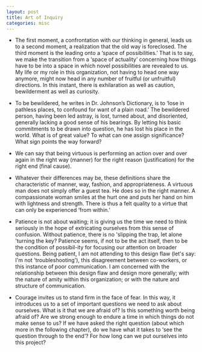 ```yaml
---
layout: post
title: Art of Inquiry
categories: misc
---
```

- The first moment, a confrontation with our thinking in general, leads us to a second moment, a realization that the old way is foreclosed. The third moment is the leading onto a ‘space of possibilities.’ That is to say, we make the transition from a ‘space of actuality’ concerning how things have to be into a space in which novel possibilities are revealed to us. My life or my role in this organization, not having to head one way anymore, might now head in any number of fruitful (or unfruitful) directions. In this instant, there is exhilaration as well as caution, bewilderment as well as curiosity.

- To be bewildered, he writes in Dr. Johnson’s Dictionary, is to ‘lose in pathless places, to confound for want of a plain road.’ The bewildered person, having been led astray, is lost, turned about, and disoriented, generally lacking a good sense of his bearings. By letting his basic commitments to be drawn into question, he has lost his place in the world. What is of great value? To what can one assign significance? What sign points the way forward?

- We can say that being virtuous is performing an action over and over again in the right way (manner) for the right reason (justification) for the right end (final cause). 
  
- Whatever their differences may be, these definitions share the characteristic of manner, way, fashion, and appropriateness. A virtuous man does not simply offer a guest tea. He does so in the right manner. A compassionate woman smiles at the hurt one and puts her hand on him with lightness and strength. There is thus a felt quality to a virtue that can only be experienced ‘from within.’
  
- Patience is not about waiting; it is giving us the time we need to think seriously in the hope of extricating ourselves from this sense of confusion. Without patience, there is no 'slipping the trap, let alone 'turning the key? Patience seems, if not to be the act itself, then to be the condition of possibil-ity for focusing our attention on broader questions. Being patient, I am not attending to this design flaw (let's say: I'm not 'troubleshooting'), this disagreement between co-workers, or this instance of poor communication. I am concerned with the relationship between this design flaw and design more generally; with the nature of amity within this organization; or with the nature and structure of communication.

-  Courage invites us to stand firm in the face of fear. In this way, it introduces us to a set of important questions we need to ask about ourselves. What is it that we are afraid of? Is this something worth being afraid of?  Are we strong enough to endure a time in which things do not make sense to us?  If we have asked the right question (about which more in the following chapter), do we have what it takes to ‘see the question through to the end’? For how long can we put ourselves into this project?








